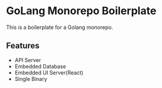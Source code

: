 # GoLang Monorepo Boilerplate

This is a boilerplate for a Golang monorepo.

## Features

- API Server
- Embedded Database
- Embedded UI Server(React)
- Single Binary
